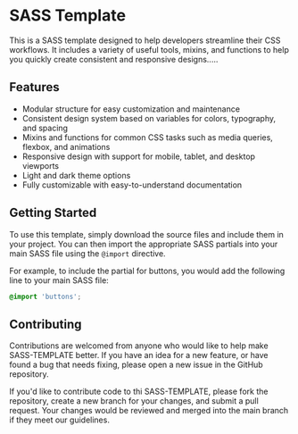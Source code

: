 # SASS Template

This is a SASS template designed to help developers streamline their CSS workflows. It includes a variety of useful tools, mixins, and functions to help you quickly create consistent and responsive designs.....

## Features

- Modular structure for easy customization and maintenance
- Consistent design system based on variables for colors, typography, and spacing
- Mixins and functions for common CSS tasks such as media queries, flexbox, and animations
- Responsive design with support for mobile, tablet, and desktop viewports
- Light and dark theme options
- Fully customizable with easy-to-understand documentation

## Getting Started

To use this template, simply download the source files and include them in your project. You can then import the appropriate SASS partials into your main SASS file using the `@import` directive.

For example, to include the partial for buttons, you would add the following line to your main SASS file:

```scss
@import 'buttons';
```

## Contributing

Contributions are welcomed from anyone who would like to help make SASS-TEMPLATE better. If you have an idea for a new feature, or have found a bug that needs fixing, please open a new issue in the GitHub repository.

If you'd like to contribute code to thi SASS-TEMPLATE, please fork the repository, create a new branch for your changes, and submit a pull request.   Your changes would be reviewed and merged into the main branch if they meet our guidelines.


